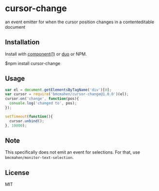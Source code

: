 
# cursor-change

  an event emitter for when the cursor position changes in a contenteditable document

## Installation

  Install with [component(1)](http://component.io) or [duo](http://github.com/duojs/duo) or NPM.

  $npm install cursor-change

## Usage

```javascript
var el = document.getElementsByTagName('div')[0];
var cursor = require('bmcmahen/cursor-change@1.0.0')(el);
cursor.on('change', function(pos){
  console.log('changed to', pos);
});

setTimeout(function(){
  cursor.unbind();
}, 10000);
```

## Note

This specifically does not emit an event for selections. For that, use `bmcmahen/monitor-text-selection`.

## License

  MIT
